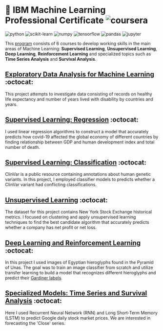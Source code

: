 
# 🚀 IBM Machine Learning Professional Certificate ![coursera](https://img.shields.io/badge/-Coursera-0056D2?style=flat-square&logo=Coursera&logoColor=white)

![python](https://img.shields.io/badge/-Python-3776AB?style=flat-square&logo=python&logoColor=white)
![scikit-learn](https://img.shields.io/badge/-scikit%20learn-F7931E?style=flat-square&logo=scikit-learn&logoColor=white)
![numpy](https://img.shields.io/badge/-NumPy-013243?style=flat-square&logo=NumPy&logoColor=white)
![tensorflow](https://img.shields.io/badge/-Tensorflow-FF6F00?style=flat-square&logo=Tensorflow&logoColor=white)
![pandas](https://img.shields.io/badge/-Pandas-150458?style=flat-square&logo=Pandas&logoColor=white)
![jupyter](https://img.shields.io/badge/-Jupyter-F37626?style=flat-square&logo=Jupyter&logoColor=white)

This [program](https://www.coursera.org/professional-certificates/ibm-machine-learning) consists of 6 courses to develop working skills in the main areas of Machine Learning: **Supervised Learning**, **Unsupervised Learning**, **Deep Learning**, **Reinforcement Learning** and specialized topics such as **Time Series Analysis** and **Survival Analysis**.


## [Exploratory Data Analysis for Machine Learning](https://github.com/XandraV/ibm-machine-learning-certificate-projects/tree/master/exploratory-data-analysis) :octocat:

This project attempts to investigate data consisting of records on healthy life expectancy and number of years lived with disability by countries and years.

## [Supervised Learning: Regression](https://github.com/XandraV/ibm-machine-learning-certificate-projects/tree/master/supervised-learning-regression) :octocat:

I used linear regression algorithms to construct a model that accurately predicts how covid-19 affected the global economy of different countries by finding relationship between GDP and human development index and total number of death.


## [Supervised Learning: Classification](https://github.com/XandraV/ibm-machine-learning-certificate-projects/tree/master/supervised-learning-classification) :octocat:

ClinVar is a public resource containing annotations about human genetic variants. In this project, I employed classifier models to predicts whether a ClinVar variant had conflicting classifications.

## [Unsupervised Learning](https://github.com/XandraV/ibm-machine-learning-certificate-projects/tree/master/unsupervised-learning-clustering) :octocat:

The dataset for this project contains New York Stock Exchange historical metrics. I focused on clustering and apply unsupervised learning techniques to find the best candidate algorithm that accurately predicts whether a company has net profit or net loss.

## [Deep Learning and Reinforcement Learning](https://github.com/XandraV/ibm-machine-learning-certificate-projects/tree/master/deep-learning-image-recognition) :octocat:

In this project I used images of Egyptian hieroglyphs found in the Pyramid of Unas. The goal was to train an image classifier from scratch and utilize transfer learning to build a model that recognizes different hieroglyphs and predict their [Gardiner labels](https://en.wikipedia.org/wiki/Gardiner%27s_sign_list).

## [Specialized Models: Time Series and Survival Analysis](https://github.com/XandraV/ibm-machine-learning-certificate-projects/tree/master/time-series-and-survival-analysis) :octocat:


Here I used Recurrent Neural Network (RNN) and Long Short-Term Memory (LSTM) to predict Google daily stock market prices. We are interested in forecasting the 'Close' series.
